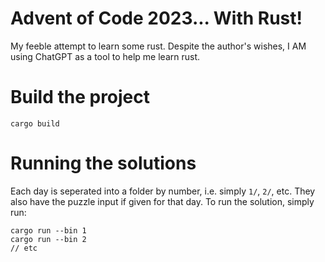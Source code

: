 # Advent of Code 2023... With Rust!

My feeble attempt to learn some rust. Despite the author's wishes, I AM using ChatGPT as a tool to help me learn rust.

# Build the project

```shell
cargo build
```

# Running the solutions

Each day is seperated into a folder by number, i.e. simply `1/`, `2/`, etc. They also have the puzzle input if given for that day. To run the solution, simply run:

```shell
cargo run --bin 1
cargo run --bin 2
// etc
```